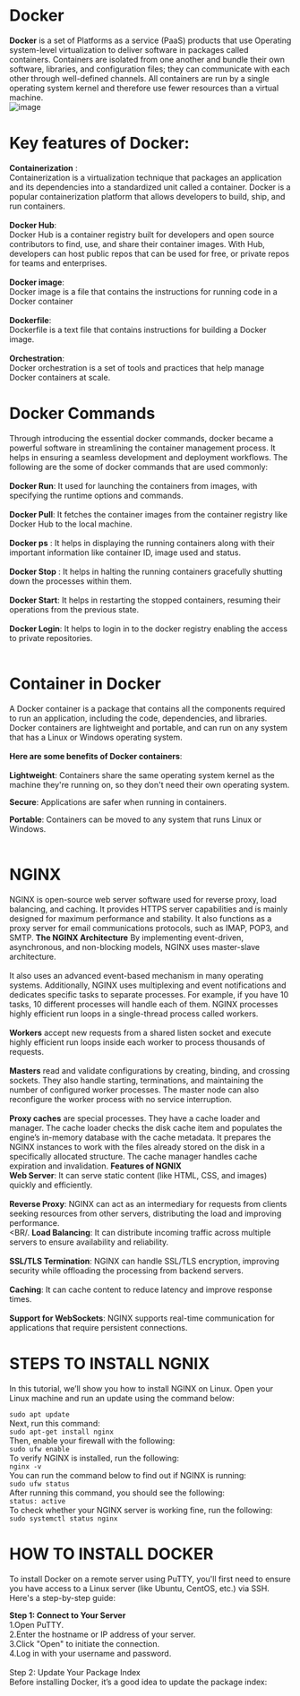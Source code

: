 # Docker
**Docker** is a set of Platforms as a service (PaaS) products that use Operating system-level virtualization to deliver software in packages called containers. Containers are isolated from one another and bundle their own software, libraries, and configuration files; they can communicate with each other through well-defined channels. All containers are run by a single operating system kernel and therefore use fewer resources than a virtual machine.<BR/>
![image](https://github.com/user-attachments/assets/e18eccba-564e-4955-a8eb-9a92e7be4999)

# Key features of Docker:
**Containerization** :<br/>
Containerization is a virtualization technique that packages an application and its dependencies into a standardized unit called a container. Docker is a popular containerization platform that allows developers to build, ship, and run containers. <br/>
<br/>
**Docker Hub**:<br/>
Docker Hub is a container registry built for developers and open source contributors to find, use, and share their container images. With Hub, developers can host public repos that can be used for free, or private repos for teams and enterprises.<br/>
<br/>
**Docker image**:<br/>
Docker image is a file that contains the instructions for running code in a Docker container<br/>
<br/>
**Dockerfile**:<br/>
Dockerfile is a text file that contains instructions for building a Docker image.<br/>
<br/>
**Orchestration**:<BR/>
Docker orchestration is a set of tools and practices that help manage Docker containers at scale.<BR/>
# Docker Commands
Through introducing the essential docker commands, docker became a powerful software in streamlining the container management process. It helps in ensuring a seamless development and deployment workflows. The following are the some of docker commands that are used commonly:
<br/>
<br/>
**Docker Run**: It used for launching the containers from images, with specifying the runtime options and commands.<br/>
<br/>
**Docker Pull**: It fetches the container images from the container registry like Docker Hub to the local machine.<br/>
<br/>
**Docker ps** : It helps in displaying the running containers along with their important information like container ID, image used and status.<br/>
<br/>
**Docker Stop** : It helps in halting the running containers gracefully shutting down the processes within them.<br/>
<br/>
**Docker Start**: It helps in restarting the stopped containers, resuming their operations from the previous state.<br/>
<br/>
**Docker Login**: It helps to login in to the docker registry enabling the access to private repositories.<br/>
<br/>
# Container in Docker
A Docker container is a package that contains all the components required to run an application, including the code, dependencies, and libraries. Docker containers are lightweight and portable, and can run on any system that has a Linux or Windows operating system.<br/>
<br/>
**Here are some benefits of Docker containers**: <br/>
<br/>
**Lightweight**: Containers share the same operating system kernel as the machine they're running on, so they don't need their own operating system. <br/>

**Secure**: Applications are safer when running in containers. <br/>

**Portable**: Containers can be moved to any system that runs Linux or Windows. <br/>
<br/>
# NGINX
NGINX is open-source web server software used for reverse proxy, load balancing, and caching. It provides HTTPS server capabilities and is mainly designed for maximum performance and stability. It also functions as a proxy server for email communications protocols, such as IMAP, POP3, and SMTP. 
**The NGINX Architecture**
By implementing event-driven, asynchronous, and non-blocking models, NGINX uses master-slave architecture.<br/>
<br/>
It also uses an advanced event-based mechanism in many operating systems. Additionally, NGINX uses multiplexing and event notifications and dedicates specific tasks to separate processes. For example, if you have 10 tasks, 10 different processes will handle each of them. NGINX processes highly efficient run loops in a single-thread process called workers.<br/>
<br/>
**Workers** accept new requests from a shared listen socket and execute highly efficient run loops inside each worker to process thousands of requests. <br/>
<br/>
**Masters** read and validate configurations by creating, binding, and crossing sockets. They also handle starting, terminations, and maintaining the number of configured worker processes. The master node can also reconfigure the worker process with no service interruption.<br/>
<br/>
**Proxy caches** are special processes. They have a cache loader and manager. The cache loader checks the disk cache item and populates the engine’s in-memory database with the cache metadata. It prepares the NGINX instances to work with the files already stored on the disk in a specifically allocated structure. The cache manager handles cache expiration and invalidation.
**Features of NGNIX**<BR/>
**Web Server**: It can serve static content (like HTML, CSS, and images) quickly and efficiently.<BR/>
<BR/>
**Reverse Proxy**: NGINX can act as an intermediary for requests from clients seeking resources from other servers, distributing the load and improving performance.<BR/>
<BR/.
**Load Balancing**: It can distribute incoming traffic across multiple servers to ensure availability and reliability.<BR/>
<BR/>
**SSL/TLS Termination**: NGINX can handle SSL/TLS encryption, improving security while offloading the processing from backend servers.<BR/>
<BR/>
**Caching**: It can cache content to reduce latency and improve response times.<BR/>
<BR/>
**Support for WebSockets**: NGINX supports real-time communication for applications that require persistent connections.<BR/>
# STEPS TO INSTALL NGNIX
In this tutorial, we’ll show you how to install NGINX on Linux. Open your Linux machine and run an update using the command below:
<BR/>

`` sudo apt update ``<br/>
Next, run this command:<br/>
``sudo apt-get install nginx``<br/>
Then, enable your firewall with the following:<br/>
``sudo ufw enable``<br/>
To verify NGINX is installed, run the following:<br/>
``nginx -v``<br/>
You can run the command below to find out if NGINX is running:<br/>
``sudo ufw status``<br/>
After running this command, you should see the following:<br/>
``status: active``<br/>
To check whether your NGINX server is working fine, run the following:<br/>
``sudo systemctl status nginx``<br/>
# HOW TO INSTALL DOCKER
To install Docker on a remote server using PuTTY, you'll first need to ensure you have access to a Linux server (like Ubuntu, CentOS, etc.) via SSH. Here's a step-by-step guide:

**Step 1: Connect to Your Server**
<br/>
1.Open PuTTY.<br/>
2.Enter the hostname or IP address of your server.<br/>
3.Click "Open" to initiate the connection.<br/>
4.Log in with your username and password.<br/>
<br/>
Step 2: Update Your Package Index<br/>
Before installing Docker, it’s a good idea to update the package index:<br/>


